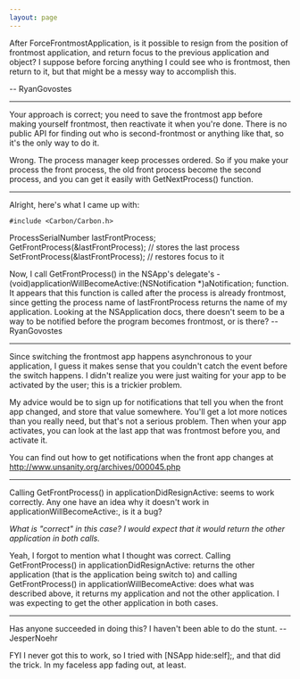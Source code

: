 ```yaml
---
layout: page
---
```


After ForceFrontmostApplication, is it possible to resign from the position of frontmost application, and return focus to the previous application and object? I suppose before forcing anything I could see who is frontmost, then return to it, but that might be a messy way to accomplish this.

-- RyanGovostes

----

Your approach is correct; you need to save the frontmost app before making yourself frontmost, then reactivate it when you're done. There is no public API for finding out who is second-frontmost or anything like that, so it's the only way to do it.

Wrong. The process manager keep processes ordered. So if you make your process the front process, the old front process become the second process, and you can get it easily with GetNextProcess() function.

----

Alright, here's what I came up with:

    #include <Carbon/Carbon.h>
ProcessSerialNumber lastFrontProcess;
GetFrontProcess(&lastFrontProcess); // stores the last process
SetFrontProcess(&lastFrontProcess); // restores focus to it


Now, I call     GetFrontProcess() in the NSApp's delegate's     - (void)applicationWillBecomeActive:(NSNotification *)aNotification; function. It appears that this function is called after the process is already frontmost, since getting the process name of     lastFrontProcess returns the name of my application. Looking at the NSApplication docs, there doesn't seem to be a way to be notified before the program becomes frontmost, or is there? -- RyanGovostes

----

Since switching the frontmost app happens asynchronous to your application, I guess it makes sense that you couldn't catch the event before the switch happens. I didn't realize you were just waiting for your app to be activated by the user; this is a trickier problem.

My advice would be to sign up for notifications that tell you when the front app changed, and store that value somewhere. You'll get a lot more notices than you really need, but that's not a serious problem. Then when your app activates, you can look at the last app that was frontmost before you, and activate it.

You can find out how to get notifications when the front app changes at http://www.unsanity.org/archives/000045.php

----

Calling     GetFrontProcess() in     applicationDidResignActive: seems to work correctly.  Any one have an idea why it doesn't work in     applicationWillBecomeActive:, is it a bug?

*What is "correct" in this case? I would expect that it would return the other application in both calls.*

Yeah, I forgot to mention what I thought was correct. Calling     GetFrontProcess() in     applicationDidResignActive: returns the other application (that is the application being switch to) and calling     GetFrontProcess() in     applicationWillBecomeActive: does what was described above, it returns my application and not the other application.  I was expecting to get the other application in both cases.

----

Has anyone succeeded in doing this? I haven't been able to do the stunt. -- JesperNoehr

FYI I never got this to work, so I tried with     [NSApp hide:self];, and that did the trick. In my faceless app fading out, at least.
